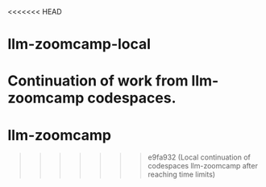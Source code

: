 <<<<<<< HEAD
# llm-zoomcamp-local
Continuation of work from llm-zoomcamp codespaces.
=======
# llm-zoomcamp
>>>>>>> e9fa932 (Local continuation of codespaces llm-zoomcamp after reaching time limits)
